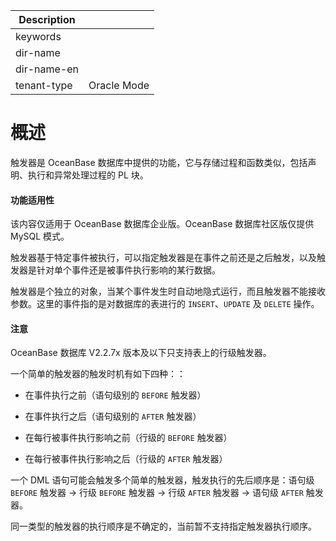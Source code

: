 | Description   |                 |
|---------------|-----------------|
| keywords      |                 |
| dir-name      |                 |
| dir-name-en   |                 |
| tenant-type   | Oracle Mode     |

# 概述

触发器是 OceanBase 数据库中提供的功能，它与存储过程和函数类似，包括声明、执行和异常处理过程的 PL 块。

  <main id="notice" >
    <h4>功能适用性</h4>
    <p>该内容仅适用于 OceanBase 数据库企业版。OceanBase 数据库社区版仅提供 MySQL 模式。</p>
  </main>

触发器基于特定事件被执行，可以指定触发器是在事件之前还是之后触发，以及触发器是针对单个事件还是被事件执行影响的某行数据。

触发器是个独立的对象，当某个事件发生时自动地隐式运行，而且触发器不能接收参数。这里的事件指的是对数据库的表进行的 `INSERT`、`UPDATE` 及 `DELETE` 操作。
  <main id="notice" type='notice'>
    <h4>注意</h4>
    <p>OceanBase 数据库 V2.2.7x 版本及以下只支持表上的行级触发器。</p>
  </main>

一个简单的触发器的触发时机有如下四种：：

* 在事件执行之前（语句级别的 `BEFORE` 触发器）

  

* 在事件执行之后（语句级别的 `AFTER` 触发器）

  

* 在每行被事件执行影响之前（行级的 `BEFORE` 触发器）

  

* 在每行被事件执行影响之后（行级的 `AFTER` 触发器）

  




一个 DML 语句可能会触发多个简单的触发器，触发执行的先后顺序是：语句级 `BEFORE` 触发器 -\> 行级 `BEFORE` 触发器 -\> 行级 `AFTER` 触发器 -\> 语句级 `AFTER` 触发器。

同一类型的触发器的执行顺序是不确定的，当前暂不支持指定触发器执行顺序。
